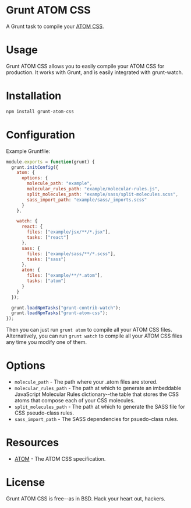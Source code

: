 # Grunt ATOM CSS

A Grunt task to compile your [ATOM CSS](https://github.com/cuzzo/atom "ATOM CSS").

# Usage

Grunt ATOM CSS allows you to easily compile your ATOM CSS for production. It works with Grunt, and is easily integrated with grunt-watch.

# Installation

```bash
npm install grunt-atom-css
```

# Configuration

Example Gruntfile:

```javascript
module.exports = function(grunt) {
  grunt.initConfig({ 
    atom: {
      options: {
        molecule_path: "example",
        molecular_rules_path: "example/molecular-rules.js",
        split_molecules_path: "example/sass/split-molecules.scss",
        sass_import_path: "example/sass/_imports.scss"
      }
    },

    watch: {
      react: {
        files: ["example/jsx/**/*.jsx"],
        tasks: ["react"]
      },
      sass: {
        files: ["example/sass/**/*.scss"],
        tasks: ["sass"]
      },
      atom: {
        files: ["example/**/*.atom"],
        tasks: ["atom"]
      }
    }
  });

  grunt.loadNpmTasks("grunt-contrib-watch");
  grunt.loadNpmTasks("grunt-atom-css");
});
```

Then you can just run `grunt atom` to compile all your ATOM CSS files. Alternatively, you can run `grunt watch` to compile all your ATOM CSS files any time you modify one of them.

# Options

* `molecule_path` - The path where your .atom files are stored.
* `molecular_rules_path` - The path at which to generate an imbeddable JavaScript Molecular Rules dictionary--the table that stores the CSS atoms that compose each of your CSS molecules.
* `split_molecules_path` - The path at which to generate the SASS file for CSS pseudo-class rules.
* `sass_import_path` - The SASS dependencies for psuedo-class rules.

# Resources

* [ATOM](https://github.com/cuzzo/atom-css "ATOM CSS") - The ATOM CSS specification.

# License

Grunt ATOM CSS is free--as in BSD. Hack your heart out, hackers.

